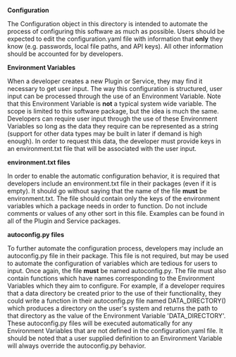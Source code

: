 **Configuration**

The Configuration object in this directory is intended to automate the process of
configuring this software as much as possible. Users should be expected to edit 
the configuration.yaml file with information that **only** they know (e.g. passwords,
local file paths, and API keys). All other information should be accounted for by developers.

**Environment Variables**

When a developer creates a new Plugin or Service, they may find it necessary to get 
user input. The way this configuration is structured, user input can be processed through the use of an Environment Variable. Note that this Environment Variable is **not**
a typical system wide variable. The scope is limited to this software package, but the idea is 
much the same. Developers can require user input through the use of these Environment Variables
so long as the data they require can be represented as a string (support for other data types may
be built in later if demand is high enough). In order to request this data, the developer must
provide keys in an environment.txt file that will be associated with the user input. 

**environment.txt files**

In order to enable the automatic configuration behavior, it is required that developers 
include an environment.txt file in their packages (even if it is empty). It should go without saying that
the name of the file **must** be environment.txt. The file should contain only the keys
of the environment variables which a package needs in order to function. Do not include
comments or values of any other sort in this file. Examples can be found in all of the 
Plugin and Service packages.

**autoconfig.py files**

To further automate the configuration process, developers may include an autoconfig.py
file in their package. This file is not required, but may be used to automate the configuration
of variables which are tedious for users to input. Once again, the file **must** be named
autoconfig.py. The file must also contain functions which have names corresponding to the 
Environment Variables which they aim to configure. For example, if a developer requires that
a data directory be created prior to the use of their functionality, they could write a function 
in their autoconfig.py file named DATA_DIRECTORY() which produces a directory on the user's system
and returns the path to that directory as the value of the Environment Variable 'DATA_DIRECTORY'.
These autoconfig.py files will be executed automatically for any Environment Variables that are not 
defined in the configuration.yaml file. It should be noted that a user supplied definition to an
Environment Variable will always override the autoconfig.py behavior.